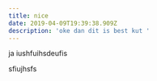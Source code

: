 ```yaml
---
title: nice
date: 2019-04-09T19:39:38.909Z
description: 'oke dan dit is best kut '
---
```

ja iushfuihsdeufis

sfiujhsfs
